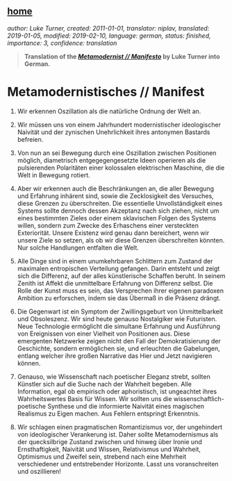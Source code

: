 [home](./index.md)
-------------------

*author: Luke Turner, created: 2011-01-01, translator: niplav, translated: 2019-01-05, modified: 2019-02-10, language: german, status: finished, importance: 3, confidence: translation*

> __Translation of the [*Metamodernist // Manifesto*](http://www.metamodernism.org/)
> by Luke Turner into German.__

Metamodernistisches // Manifest
===============================

1. Wir erkennen Oszillation als die natürliche Ordnung der Welt an.

2. Wir müssen uns von einem Jahrhundert modernistischer ideologischer
Naivität und der zynischen Unehrlichkeit ihres antonymen Bastards
befreien.

3. Von nun an sei Bewegung durch eine Oszillation zwischen Positionen
möglich, diametrisch entgegegengesetzte Ideen operieren als die
pulsierenden Polaritäten einer kolossalen elektrischen Maschine, die
die Welt in Bewegung rotiert.

4. Aber wir erkennen auch die Beschränkungen an, die aller Bewegung
und Erfahrung inhärent sind, sowie die Zecklosigkeit des Versuches,
diese Grenzen zu überschreiten. Die essentielle Unvollständigkeit
eines Systems sollte dennoch dessen Akzeptanz nach sich ziehen, nicht um
eines bestimmten Zieles oder einem sklavischen Folgen des Systems willen,
sondern zum Zwecke des Erhaschens einer versteckten Exteriorität. Unsere
Existenz wird genau dann bereichert, wenn wir unsere Ziele so setzen,
als ob wir diese Grenzen überschreiten könnten. Nur solche Handlungen
entfalten die Welt.

5. Alle Dinge sind in einem unumkehrbaren Schlittern zum Zustand der
maximalen entropischen Verteilung gefangen. Darin entsteht und zeigt sich
die Differenz, auf der alles künstlerische Schaffen beruht. In seinem
Zenith ist Affekt die unmittelbare Erfahrung von Differenz selbst. Die
Rolle der Kunst muss es sein, das Versprechen ihrer eigenen paradoxen
Ambition zu erforschen, indem sie das Übermaß in die Präsenz drängt.

6. Die Gegenwart ist ein Symptom der Zwillingsgeburt von Unmittelbarkeit
und Obsoleszenz. Wir sind heute genauso Nostalgiker wie Futuristen. Neue
Technologie ermöglicht die simultane Erfahrung und Ausführung von
Ereignissen von einer Vielheit von Positionen aus. Diese emergenten
Netzwerke zeigen nicht den Fall der Demokratisierung der Geschichte,
sondern ermöglichen sie, und erleuchten die Gabelungen, entlang welcher
ihre großen Narrative das Hier und Jetzt navigieren können.

7. Genauso, wie Wissenschaft nach poetischer Eleganz strebt, sollten
Künstler sich auf die Suche nach der Wahrheit begeben. Alle Information,
egal ob empirisch oder aphoristisch, ist ungeachtet ihres Wahrheitswertes
Basis für Wissen. Wir sollten uns die wissenschaftlich-poetische Synthese
und die informierte Naivität eines magischen Realismus zu Eigen machen.
Aus Fehlern entspringt Erkenntnis.

8. Wir schlagen einen pragmatischen Romantizismus vor, der ungehindert
von ideologischer Verankerung ist. Daher sollte Metamodernismus
als der quecksilbrige Zustand zwischen und hinweg über Ironie und
Ernsthaftigkeit, Naivität und Wissen, Relativismus und Wahrheit,
Optimismus und Zweifel sein, strebend nach eine Mehrheit verschiedener
und entstrebender Horizonte. Lasst uns voranschreiten und oszillieren!
